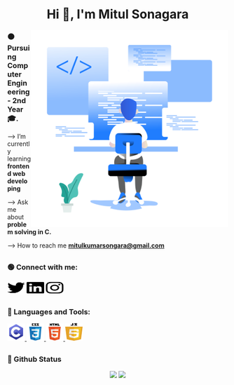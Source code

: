 <h1 align="center">Hi 👋, I'm Mitul Sonagara</h1>

<img align="right" alt="Coding" width="450" src="code.png">
<h3 align="left">🟠 Pursuing Computer Engineering - 2nd Year🎓.</h3>

--> I’m currently learning **frontend web developing**

--> Ask me about **problem solving in C.**

--> How to reach me **mitulkumarsongara@gmail.com**
<h2></h2>

<h3 align="left">🟢 Connect with me:</h3>
<p align="left">

<a href="https://twitter.com/MitulSongara" target="blank"><img align="center" src="twitter.png" alt="mitulsongara" height="30" width="40" /></a>
<a href="https://www.linkedin.com/in/mitul-songara-4b199b225/" target="blank"><img align="center" src="linkedin.png" alt="mitul songara" height="30" width="40" /></a>
<a href="https://instagram.com/mitul_songara" target="blank"><img align="center" src="instagram.png" alt="mitul_songara" height="30" width="40" /></a>

</p>
<h2></h2>

<h3 align="left">🔴 Languages and Tools:</h3>
<p align="left"> <a href="https://www.cprogramming.com/" target="_blank" rel="noreferrer"> <img src="c.png" alt="c" width="40" height="40"/> </a> <a href="https://www.w3schools.com/css/" target="_blank" rel="noreferrer"> <img src="css3.png" alt="css3" width="40" height="40"/> </a> <a href="https://www.w3.org/html/" target="_blank" rel="noreferrer"> <img src="html5.png" alt="html5" width="40" height="40"/> </a> <a href="https://developer.mozilla.org/en-US/docs/Web/JavaScript" target="_blank" rel="noreferrer"> <img src="javascript.png" alt="javascript" width="40" height="40"/> </a> 
</p>
<h2></h2>

<h3 align="left"> 🔵 Github Status </h3>
<div align="center">
  <img width="48%" src="https://github-readme-stats.vercel.app/api?username=MitulSonagara&theme=github_dark&show_icons=true" />
  <img width="48%" src="https://github-readme-streak-stats.herokuapp.com/?user=MitulSonagara&theme=github-dark-blue&show_icons=true" />
</div>
<h2></h2>

<br>
